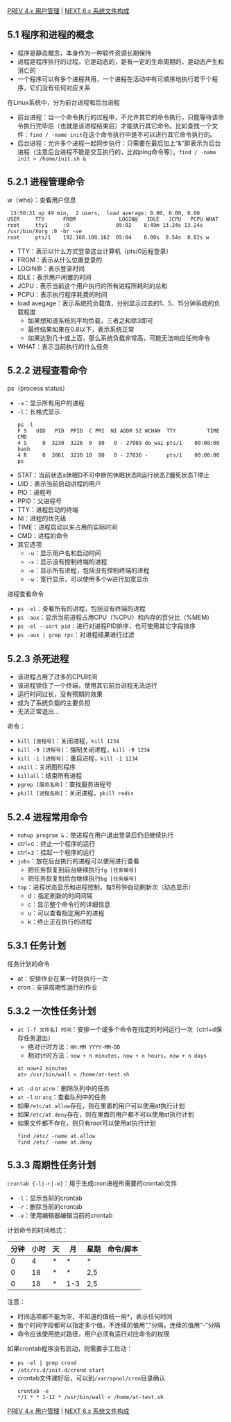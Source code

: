 [PREV 4.x 用户管理](LinuxNoteUser.md) | [NEXT 6.x 系统文件构成](LinuxNoteSystem.md)

## 5.1 程序和进程的概念
- 程序是静态概念，本身作为一种软件资源长期保持
- 进程是程序执行的过程，它是动态的，是有一定的生命周期的，是动态产生和消亡的
- 一个程序可以有多个进程共用，一个进程在活动中有可顺序地执行若干个程序，它们没有任何对应关系

在Linux系统中，分为前台进程和后台进程
- 前台进程：当一个命令执行的过程中，不允许其它的命令执行，只能等待该命令执行完毕后（也就是该进程结束后）才能执行其它命令。比如查找一个文件：`find / -name init`在这个命令执行中是不可以进行其它命令执行的。
- 后台进程：允许多个进程一起同步执行：只需要在最后加上“&”即表示为后台进程（注意后台进程不能是交互执行的，比如ping命令等）。`find / -name init > /home/init.sh &`

## 5.2.1 进程管理命令
w（who）：查看用户信息
```
 13:50:31 up 49 min,  2 users,  load average: 0.00, 0.00, 0.00
USER     TTY      FROM              LOGIN@   IDLE   JCPU   PCPU WHAT
root     tty1     :0               05:02    8:49m 13.24s 13.24s /usr/bin/Xorg :0 -br -ve
root     pts/1    192.168.100.162  05:04    0.00s  0.54s  0.02s w
```
- TTY：表示以什么方式登录这台计算机（pts/0远程登录）
- FROM：表示从什么位置登录的
- LOGIN@：表示登录时间
- IDLE：表示用户闲置的时间
- JCPU：表示当前这个用户执行的所有进程所耗时的总和
- PCPU：表示执行程序耗费的时间
- load avegage：表示系统的负载值，分别显示过去的1、5、15分钟系统的负载程度
    - 如果想知道系统的平均负载，三者之和除3即可
    - 最终结果如果在0.8以下，表示系统正常
    - 如果达到几十或上百，那么系统负载非常高，可能无法响应任何命令
- WHAT：表示当前执行的什么任务

## 5.2.2 进程查看命令
ps（process status）
- `-a`：显示所有用户的进程
- `-l`：长格式显示
	```
	ps -l
	F S   UID   PID  PPID  C PRI  NI ADDR SZ WCHAN  TTY          TIME CMD
	4 S     0  3230  3226  0  80   0 - 27089 do_wai pts/1    00:00:00 bash
	4 R     0  3861  3230 10  80   0 - 27036 -      pts/1    00:00:00 ps
	```
- STAT：当前状态s休眠D不可中断的休眠状态R运行状态Z僵死状态T停止
- UID：表示当前启动进程的用户
- PID：进程号
- PPID：父进程号
- TTY：进程启动的终端
- NI：进程的优先级
- TIME：进程启动以来占用的实际时间
- CMD：进程的命令
- 其它选项
    - `-u`：显示用户名和启动时间
    - `-x`：显示没有控制终端的进程
    - `-e`：显示所有进程，包括没有控制终端的进程
    - `-w`：宽行显示，可以使用多个w进行加宽显示

进程查看命令
- `ps -el`：查看所有的进程，包括没有终端的进程
- `ps -aux`：显示当前进程占用CPU（%CPU）和内存的百分比（%MEM）
- `ps -el --sort pid`：进行对进程PID排序，也可使用其它字段排序
- `ps -aux | grep rpc`：对进程结果进行过滤

## 5.2.3 杀死进程
- 该进程占用了过多的CPU时间
- 该进程锁住了一个终端，使用其它前台进程无法运行
- 运行时间过长，没有预期的效果
- 成为了系统负载的主要负担
- 无法正常退出...

命令：
- `kill [进程号]`：关闭进程，`kill 1234`
- `kill -9 [进程号]`：强制关闭进程，`kill -9 1234`
- `kill -1 [进程号]`：重启进程，`kill -1 1234`
- `xkill`：关闭图形程序
- `killall`：结束所有进程
- `pgrep [服务名称]`：查找服务进程号
- `pkill [进程名称]`：关闭进程，`pkill redis`

## 5.2.4 进程常用命令
- `nohup program &`：使进程在用户退出登录后仍旧继续执行
- ctrl+c：终止一个程序的运行
- ctrl+z：挂起一个程序的运行
- `jobs`：放在后台执行的进程可以使用进行查看
    - 把任务恢复到前台继续执行`fg [任务编号]`
    - 把任务恢复到后台继续执行`bg [任务编号]`
- `top`：进程状态显示和进程控制，每5秒钟自动刷新次（动态显示）
    - d：指定刷新的时间间隔
    - c：显示整个命令行的详细信息
    - u：可以查看指定用户的进程
    - k：终止正在执行的进程

## 5.3.1 任务计划
任务计划的命令
- at：安排作业在某一时刻执行一次
- cron：安排周期性运行的作业

## 5.3.2 一次性任务计划
- `at [-f 文件名] 时间`：安排一个或多个命令在指定的时间运行一次（ctrl+d保存任务退出）
    - 绝对计时方法：`HH:MM YYYY-MM-DD`
    - 相对计时方法：`now + n minutes`，`now + n hours`，`now + n days`
	```
	at now+2 minutes
	at> /usr/bin/wall < /home/at-test.sh
	```
- `at -d` or `atrm`：删除队列中的任务
- `at -l` or `atq`：查看队列中的任务
- 如果`/etc/at.allow`存在，则在里面的用户可以使用at执行计划
- 如果`/etc/at.deny`存在，则在里面的用户都不可以使用at执行计划
- 如果文件都不存在，则只有root可以使用at执行计划
	```
	find /etc/ -name at.allow
	find /etc/ -name at.deny
	```

## 5.3.3 周期性任务计划
`crontab {-l|-r|-e}`：用于生成cron进程所需要的crontab文件
- `-l`：显示当前的crontab
- `-r`：删除当前的crontab
- `-e`：使用编辑器编辑当前的crontab

计划命令的时间格式：

分钟 | 小时 | 天 | 月 | 星期 | 命令/脚本
---|---|---|---|---|---
0 | 4 | * | * | * | 
0 | 18 | * | * | 2,5 | 
0 | 18 | * | 1-3 | 2,5 | 

注意：
- 时间选项都不能为空，不知道的值统一用*，表示任何时间
- 每个时间字段都可以指定多个值，不连续的值用“,”分隔，连续的值用“-”分隔
- 命令应该使用绝对路径，用户必须有运行对应命令的权限

如果crontab程序没有启动，则需要手工启动：
- `ps -el | grep crond`
- `/etc/rc.d/init.d/crond start`
- crontab文件建好后，可以到`/var/spool/cron`目录确认
	```
	crontab -e
	*/1 * * 1-12 * /usr/bin/wall < /home/at-test.sh
	```

[PREV 4.x 用户管理](LinuxNoteUser.md) | [NEXT 6.x 系统文件构成](LinuxNoteSystem.md)